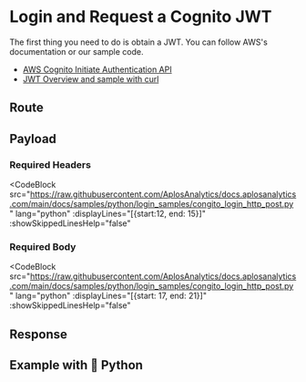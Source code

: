 <script setup>
import DisplayRoutes from '/docs/components/DisplayRoutes.vue'
import CodeBlock from '/docs/components/CodeBlock.vue'
</script>

# Login and Request a Cognito JWT

The first thing you need to do is obtain a JWT.  You can follow AWS's documentation or our sample code.  

- [AWS Cognito Initiate Authentication API](https://docs.aws.amazon.com/cognito-user-identity-pools/latest/APIReference/API_InitiateAuth.html)
- [JWT Overview and sample with curl](../security/jwt.md)

## Route
<DisplayRoutes :route-id="['get_jwt']" :columns-to-show="['path', 'method_type']" :display-warnings="false" />

## Payload

### Required Headers
<CodeBlock 
    src="https://raw.githubusercontent.com/AplosAnalytics/docs.aplosanalytics.com/main/docs/samples/python/login_samples/congito_login_http_post.py" 
    lang="python"
    :displayLines="[{start:12, end: 15}]"
    :showSkippedLinesHelp="false"
></CodeBlock>

### Required Body
<CodeBlock 
    src="https://raw.githubusercontent.com/AplosAnalytics/docs.aplosanalytics.com/main/docs/samples/python/login_samples/congito_login_http_post.py" 
    lang="python"
    :displayLines="[{start: 17, end: 21}]"
    :showSkippedLinesHelp="false"
></CodeBlock>

## Response

<CodeBlock src="https://raw.githubusercontent.com/AplosAnalytics/docs.aplosanalytics.com/main/docs/samples/jwt/cognito-response-payload.json" lang="json"></CodeBlock>


## Example with 🐍 Python

<CodeBlock src="https://raw.githubusercontent.com/AplosAnalytics/docs.aplosanalytics.com/main/docs/samples/python/login_samples/congito_login_http_post.py" lang="python" link="https://github.com/AplosAnalytics/docs.aplosanalytics.com/blob/main/docs/samples/python/login_samples/congito_login_http_post.py"></CodeBlock>